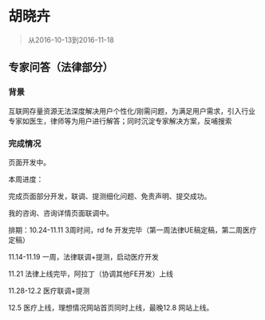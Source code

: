 # 胡晓卉

> 从2016-10-13到2016-11-18

## 专家问答（法律部分）

### 背景

互联网存量资源无法深度解决用户个性化/刚需问题，为满足用户需求，引入行业专家如医生，律师等为用户进行解答；同时沉淀专家解决方案，反哺搜索

### 完成情况

页面开发中。

本周进度：

完成页面部分开发，联调、提测细化问题、免责声明、提交成功。

我的咨询、咨询详情页面联调中。

排期：10.24-11.11  3周时间，rd fe 开发完毕（第一周法律UE稿定稿，第二周医疗定稿）

11.14-11.19  一周，法律联调+提测，启动医疗开发

11.21            法律上线完毕，阿拉丁（协调其他FE开发）上线

11.28-12.2    医疗联调+提测

12.5              医疗上线，理想情况网站首页同时上线，最晚12.8 网站上线。
